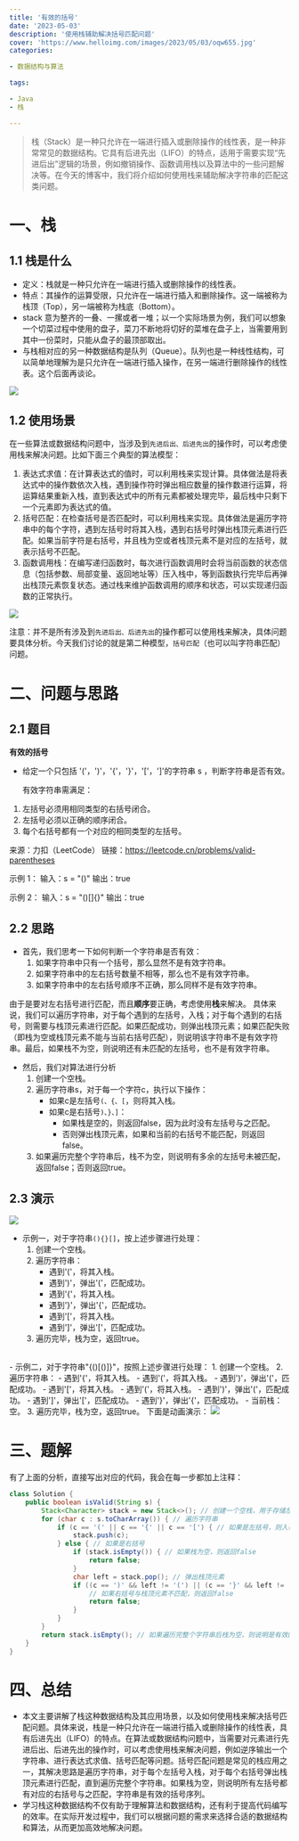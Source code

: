 ```yaml
---
title: '有效的括号'
date: '2023-05-03'
description: '使用栈辅助解决括号匹配问题'
cover: 'https://www.helloimg.com/images/2023/05/03/oqw655.jpg'
categories:

- 数据结构与算法

tags:

- Java
- 栈

---
```


> 栈（Stack）是一种只允许在一端进行插入或删除操作的线性表，是一种非常常见的数据结构。它具有后进先出（LIFO）的特点，适用于需要实现“先进后出”逻辑的场景，例如撤销操作、函数调用栈以及算法中的一些问题解决等。在今天的博客中，我们将介绍如何使用栈来辅助解决字符串的匹配这类问题。

# 一、栈

## 1.1 栈是什么

- 定义：栈就是一种只允许在一端进行插入或删除操作的线性表。
- 特点：其操作的运算受限，只允许在一端进行插入和删除操作。这一端被称为栈顶（Top），另一端被称为栈底（Bottom）。
- stack 意为整齐的一叠、一摞或者一堆；以一个实际场景为例，我们可以想象一个切菜过程中使用的盘子，菜刀不断地将切好的菜堆在盘子上，当需要用到其中一份菜时，只能从盘子的最顶部取出。
- 与栈相对应的另一种数据结构是队列（Queue）。队列也是一种线性结构，可以简单地理解为是只允许在一端进行插入操作，在另一端进行删除操作的线性表。这个后面再谈论。

<img src="https://www.helloimg.com/images/2023/04/28/oqXd9T.jpg">

## 1.2 使用场景

在一些算法或数据结构问题中，当涉及到`先进后出、后进先出`的操作时，可以考虑使用栈来解决问题。比如下面三个典型的算法模型：

1. 表达式求值：在计算表达式的值时，可以利用栈来实现计算。具体做法是将表达式中的操作数依次入栈，遇到操作符时弹出相应数量的操作数进行运算，将运算结果重新入栈，直到表达式中的所有元素都被处理完毕，最后栈中只剩下一个元素即为表达式的值。
2. 括号匹配：在检查括号是否匹配时，可以利用栈来实现。具体做法是遍历字符串中的每个字符，遇到左括号时将其入栈，遇到右括号时弹出栈顶元素进行匹配。如果当前字符是右括号，并且栈为空或者栈顶元素不是对应的左括号，就表示括号不匹配。
3. 函数调用栈：在编写递归函数时，每次进行函数调用时会将当前函数的状态信息（包括参数、局部变量、返回地址等）压入栈中，等到函数执行完毕后再弹出栈顶元素恢复状态。通过栈来维护函数调用的顺序和状态，可以实现递归函数的正常执行。

<img src="https://www.helloimg.com/images/2023/05/03/oqwl6u.gif">

注意：并不是所有涉及到`先进后出、后进先出`的操作都可以使用栈来解决，具体问题要具体分析。今天我们讨论的就是第二种模型，`括号匹配`（也可以叫字符串匹配）问题。

# 二、问题与思路

## 2.1 题目

**有效的括号**

- 给定一个只包括 '('，')'，'{'，'}'，'['，']'的字符串 s ，判断字符串是否有效。

    有效字符串需满足：

1. 左括号必须用相同类型的右括号闭合。
2. 左括号必须以正确的顺序闭合。
3. 每个右括号都有一个对应的相同类型的左括号。

来源：力扣（LeetCode）
链接：https://leetcode.cn/problems/valid-parentheses

示例 1：
输入：s = "()"
输出：true

示例 2：
输入：s = "()[]{}"
输出：true


## 2.2 思路

- 首先，我们思考一下如何判断一个字符串是否有效：
   1. 如果字符串中只有一个括号，那么显然不是有效字符串。
   2. 如果字符串中的左右括号数量不相等，那么也不是有效字符串。
   3. 如果字符串中的左右括号顺序不正确，那么同样不是有效字符串。

由于是要对左右括号进行匹配，而且**顺序**要正确，考虑使用**栈**来解决。
具体来说，我们可以遍历字符串，对于每个遇到的左括号，入栈；对于每个遇到的右括号，则需要与栈顶元素进行匹配。如果匹配成功，则弹出栈顶元素；如果匹配失败（即栈为空或栈顶元素不能与当前右括号匹配），则说明该字符串不是有效字符串。最后，如果栈不为空，则说明还有未匹配的左括号，也不是有效字符串。

- 然后，我们对算法进行分析
    1. 创建一个空栈。
    2. 遍历字符串s，对于每一个字符c，执行以下操作：
       - 如果c是左括号`(、{、[`，则将其入栈。
       - 如果c是右括号`)、}、]`：
         - 如果栈是空的，则返回false，因为此时没有左括号与之匹配。
         - 否则弹出栈顶元素，如果和当前的右括号不能匹配，则返回false。
    3. 如果遍历完整个字符串后，栈不为空，则说明有多余的左括号未被匹配，返回false；否则返回true。

## 2.3 演示

<img src="https://www.helloimg.com/images/2023/07/20/oAWk5u.jpg">

- 示例一，对于字符串`(){}[]`，按上述步骤进行处理：
   1. 创建一个空栈。
   2. 遍历字符串：
       - 遇到'('，将其入栈。
       - 遇到')'，弹出'('，匹配成功。
       - 遇到'{'，将其入栈。
       - 遇到'}'，弹出'{'，匹配成功。
       - 遇到'['，将其入栈。
       - 遇到']'，弹出'['，匹配成功。
   3. 遍历完毕，栈为空，返回true。
<br>
- 示例二，对于字符串"{()[()]}"，按照上述步骤进行处理：
    1. 创建一个空栈。
    2. 遍历字符串：
       - 遇到'{'，将其入栈。
       - 遇到'('，将其入栈。
       - 遇到')'，弹出'('，匹配成功。
       - 遇到'['，将其入栈。
       - 遇到'('，将其入栈。
       - 遇到')'，弹出'('，匹配成功。
       - 遇到']'，弹出'['，匹配成功。
       - 遇到'}'，弹出'{'，匹配成功。
       - 当前栈：空。
    3. 遍历完毕，栈为空，返回true。
    下面是动画演示：

<img src="https://www.helloimg.com/images/2023/05/03/oqwDpA.gif">

# 三、题解

有了上面的分析，直接写出对应的代码，我会在每一步都加上注释：

```java
class Solution {
    public boolean isValid(String s) {
        Stack<Character> stack = new Stack<>(); // 创建一个空栈，用于存储左括号
        for (char c : s.toCharArray()) { // 遍历字符串
            if (c == '(' || c == '{' || c == '[') { // 如果是左括号，则入栈
                stack.push(c);
            } else { // 如果是右括号
                if (stack.isEmpty()) { // 如果栈为空，则返回false
                    return false;
                }
                char left = stack.pop(); // 弹出栈顶元素
                if ((c == ')' && left != '(') || (c == '}' && left != '{') || (c == ']' && left != '[')) {
                    // 如果右括号与栈顶元素不匹配，则返回false
                    return false;
                }
            }
        }
        return stack.isEmpty(); // 如果遍历完整个字符串后栈为空，则说明是有效的括号字符串
    }
}
```

# 四、总结

- 本文主要讲解了栈这种数据结构及其应用场景，以及如何使用栈来解决括号匹配问题。具体来说，栈是一种只允许在一端进行插入或删除操作的线性表，具有后进先出（LIFO）的特点。在算法或数据结构问题中，当需要对元素进行先进后出、后进先出的操作时，可以考虑使用栈来解决问题，例如逆序输出一个字符串、进行表达式求值、括号匹配等问题。括号匹配问题是常见的栈应用之一，其解决思路是遍历字符串，对于每个左括号入栈，对于每个右括号弹出栈顶元素进行匹配，直到遍历完整个字符串。如果栈为空，则说明所有左括号都有对应的右括号与之匹配，字符串是有效的括号序列。
- 学习栈这种数据结构不仅有助于理解算法和数据结构，还有利于提高代码编写的效率。在实际开发过程中，我们可以根据问题的需求来选择合适的数据结构和算法，从而更加高效地解决问题。